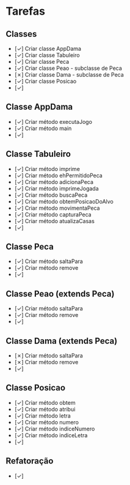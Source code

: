 # Tarefas

## Classes

- [&check;] Criar classe AppDama 
- [&check;] Criar classe Tabuleiro
- [&check;] Criar classe Peca
- [&check;] Criar classe Peao - subclasse de Peca
- [&cross;] Criar classe Dama - subclasse de Peca
- [&check;] Criar classe Posicao
- [&check;]

## Classe AppDama
- [&check;] Criar método executaJogo
- [&check;] Criar método main
- [&check;]

## Classe Tabuleiro

- [&check;] Criar método imprime
- [&check;] Criar método ehPermitidoPeca
- [&check;] Criar método adicionaPeca
- [&check;] Criar método imprimeJogada
- [&check;] Criar método buscaPeca
- [&check;] Criar método obtemPosicaoDoAlvo
- [&check;] Criar método movimentaPeca
- [&check;] Criar método capturaPeca
- [&check;] Criar método atualizaCasas
- [&check;]

## Classe Peca
- [&check;] Criar método saltaPara
- [&check;] Criar método remove
- [&check;]

## Classe Peao (extends Peca)
- [&check;] Criar método saltaPara
- [&check;] Criar método remove
- [&check;]

## Classe Dama (extends Peca)
- [&cross;] Criar método saltaPara
- [&cross;] Criar método remove
- [&check;]

## Classe Posicao
- [&check;] Criar método obtem
- [&check;] Criar método atribui
- [&check;] Criar método letra
- [&check;] Criar método numero
- [&check;] Criar método indiceNumero
- [&check;] Criar método indiceLetra
- [&check;]

## Refatoração
- [&check;]
